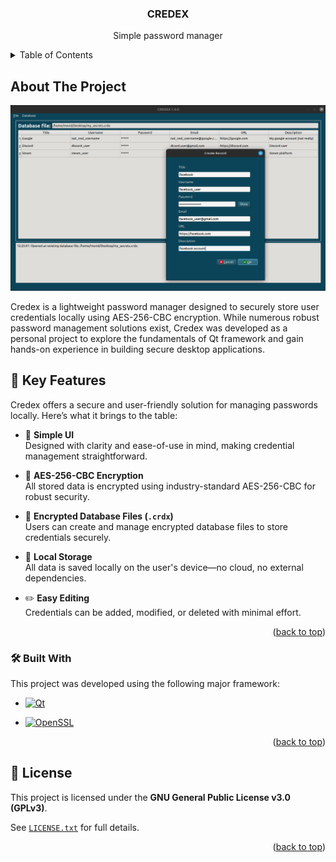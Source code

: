 <a id="readme-top"></a>

  <h3 align="center">CREDEX</h3>

  <p align="center">
    Simple password manager
  </p>
</div>


<!-- TABLE OF CONTENTS -->
<details>
  <summary>Table of Contents</summary>
  <ol>
    <li>
      <a href="#about-the-project">About The Project</a>
      <ul>
        <li><a href="#built-with">Built With</a></li>
      </ul>
    </li>
    <li><a href="#license">License</a></li>
  </ol>
</details>



<!-- ABOUT THE PROJECT -->
## About The Project

![product-screenshot](https://github.com/mevid93/credex/blob/main/images/ui.png)

Credex is a lightweight password manager designed to securely store user credentials locally using AES-256-CBC encryption. While numerous robust password management solutions exist, Credex was developed as a personal project to explore the fundamentals of Qt framework and gain hands-on experience in building secure desktop applications.

## 🔑 Key Features

Credex offers a secure and user-friendly solution for managing passwords locally. Here’s what it brings to the table:

- 🧩 **Simple UI**  
  Designed with clarity and ease-of-use in mind, making credential management straightforward.

- 🔐 **AES-256-CBC Encryption**  
  All stored data is encrypted using industry-standard AES-256-CBC for robust security.

- 📁 **Encrypted Database Files (`.crdx`)**  
  Users can create and manage encrypted database files to store credentials securely.

- 💾 **Local Storage**  
  All data is saved locally on the user's device—no cloud, no external dependencies.

- ✏️ **Easy Editing**  
  Credentials can be added, modified, or deleted with minimal effort.



<p align="right">(<a href="#readme-top">back to top</a>)</p>



### 🛠️ Built With

This project was developed using the following major framework:

* [![Qt][Qt-img]][Qt-url]

<!-- Badge and link definitions -->
[Qt-img]: https://img.shields.io/badge/Qt-6.9.1-green.svg
[Qt-url]: https://www.qt.io/

* [![OpenSSL][OpenSSL-img]][OpenSSL-url]

[OpenSSL-img]: https://img.shields.io/badge/OpenSSL-Enabled-blue.svg
[OpenSSL-url]: https://www.openssl.org/

<p align="right">(<a href="#readme-top">back to top</a>)</p>


<!-- LICENSE -->
## 📄 License

This project is licensed under the **GNU General Public License v3.0 (GPLv3)**.

See [`LICENSE.txt`](LICENSE.txt) for full details.

<p align="right">(<a href="#readme-top">back to top</a>)</p>


